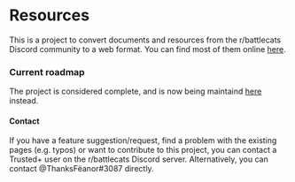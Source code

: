# Resources

This is a project to convert documents and resources from the r/battlecats Discord community to a web format.
You can find most of them online [here](https://thanksfeanor.pythonanywhere.com/guides/top.html).


### Current roadmap
The project is considered complete, and is now being maintaind [here](https://github.com/ThanksFeanor/Resources) instead.


#### Contact
If you have a feature suggestion/request, find a problem with the existing pages (e.g. typos) or want to contribute to this project, you can contact a Trusted+ user on the r/battlecats Discord server. Alternatively, you can contact @ThanksFëanor#3087 directly.
